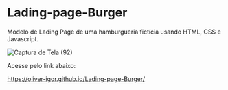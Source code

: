 # Lading-page-Burger
Modelo de Lading Page de uma hamburgueria fictícia usando HTML, CSS e Javascript.

![Captura de Tela (92)](https://user-images.githubusercontent.com/80131918/157353759-e7b4a686-f361-47a5-abd2-841d04d7cec4.png)

Acesse pelo link abaixo:</br>

https://oliver-igor.github.io/Lading-page-Burger/
